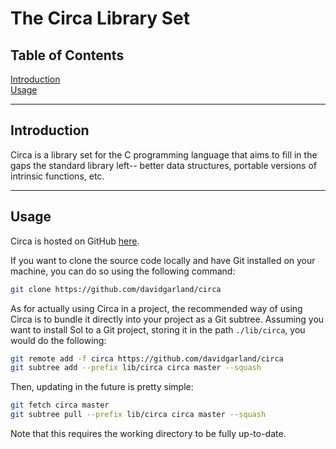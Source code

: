 # The Circa Library Set

## Table of Contents

[Introduction](#introduction)  
[Usage](#usage)

------

## Introduction

Circa is a library set for the C programming language that aims to fill in the
gaps the standard library left-- better data structures, portable versions of
intrinsic functions, etc.

------

## Usage

Circa is hosted on GitHub [here](https://github.com/davidgarland/circa).

If you want to clone the source code locally and have Git installed on your
machine, you can do so using the following command:

```Bash
git clone https://github.com/davidgarland/circa
```

As for actually using Circa in a project, the recommended way of using Circa is
to bundle it directly into your project as a Git subtree. Assuming you want to
install Sol to a Git project, storing it in the path `./lib/circa`, you would do
the following:

```Bash
git remote add -f circa https://github.com/davidgarland/circa
git subtree add --prefix lib/circa circa master --squash
```

Then, updating in the future is pretty simple:

```Bash
git fetch circa master
git subtree pull --prefix lib/circa circa master --squash
```

Note that this requires the working directory to be fully up-to-date.
